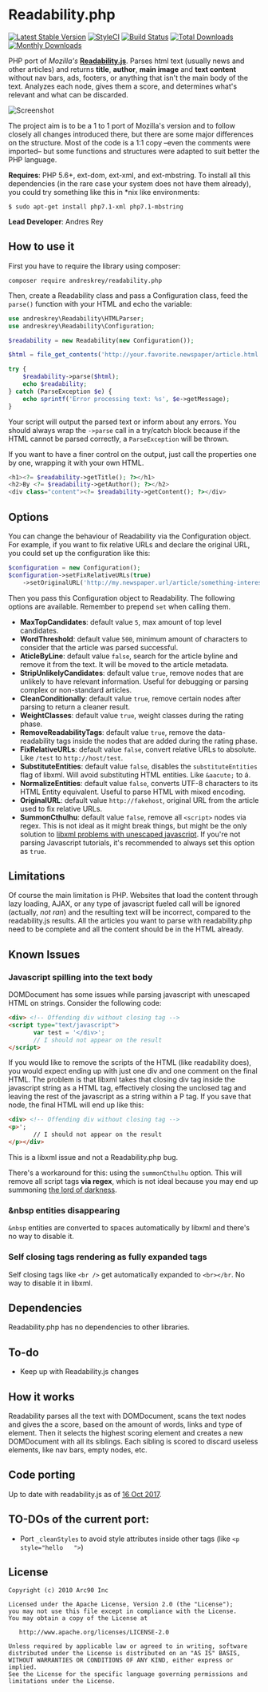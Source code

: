 # Readability.php
[![Latest Stable Version](https://poser.pugx.org/andreskrey/readability.php/v/stable)](https://packagist.org/packages/andreskrey/readability.php) [![StyleCI](https://styleci.io/repos/71042668/shield?branch=master)](https://styleci.io/repos/71042668) [![Build Status](https://travis-ci.org/andreskrey/readability.php.svg?branch=master)](https://travis-ci.org/andreskrey/readability.php) [![Total Downloads](https://poser.pugx.org/andreskrey/readability.php/downloads)](https://packagist.org/packages/andreskrey/readability.php) [![Monthly Downloads](https://poser.pugx.org/andreskrey/readability.php/d/monthly)](https://packagist.org/packages/andreskrey/readability.php)

PHP port of *Mozilla's* **[Readability.js](https://github.com/mozilla/readability)**. Parses html text (usually news and other articles) and returns **title**, **author**, **main image** and **text content** without nav bars, ads, footers, or anything that isn't the main body of the text. Analyzes each node, gives them a score, and determines what's relevant and what can be discarded.

![Screenshot](https://raw.githubusercontent.com/andreskrey/readability.php/assets/screenshot.png)

The project aim is to be a 1 to 1 port of Mozilla's version and to follow closely all changes introduced there, but there are some major differences on the structure. Most of the code is a 1:1 copy –even the comments were imported– but some functions and structures were adapted to suit better the PHP language.

**Requires**: PHP 5.6+, ext-dom, ext-xml, and ext-mbstring. To install all this dependencies (in the rare case your system does not have them already), you could try something like this in *nix like environments:

`$ sudo apt-get install php7.1-xml php7.1-mbstring`

**Lead Developer**: Andres Rey

## How to use it

First you have to require the library using composer:

`composer require andreskrey/readability.php`

Then, create a Readability class and pass a Configuration class, feed the `parse()` function with your HTML and echo the variable:

```php 
use andreskrey\Readability\HTMLParser;
use andreskrey\Readability\Configuration;

$readability = new Readability(new Configuration());

$html = file_get_contents('http://your.favorite.newspaper/article.html');

try {
    $readability->parse($html);
    echo $readability;
} catch (ParseException $e) {
    echo sprintf('Error processing text: %s', $e->getMessage);
}
```

Your script will output the parsed text or inform about any errors. You should always wrap the `->parse` call in a try/catch block because if the HTML cannot be parsed correctly, a `ParseException` will be thrown.

If you want to have a finer control on the output, just call the properties one by one, wrapping it with your own HTML.

```php
<h1><?= $readability->getTitle(); ?></h1>
<h2>By <?= $readability->getAuthor(); ?></h2>
<div class="content"><?= $readability->getContent(); ?></div>

```

## Options

You can change the behaviour of Readability via the Configuration object. For example, if you want to fix relative URLs and declare the original URL, you could set up the configuration like this:

```php
$configuration = new Configuration();
$configuration->setFixRelativeURLs(true)
    ->setOriginalURL('http://my.newspaper.url/article/something-interesting-to-read.html');
```

Then you pass this Configuration object to Readability. The following options are available. Remember to prepend `set` when calling them.

- **MaxTopCandidates**: default value `5`, max amount of top level candidates.
- **WordThreshold**: default value `500`, minimum amount of characters to consider that the article was parsed successful.
- **AticleByLine**: default value `false`, search for the article byline and remove it from the text. It will be moved to the article metadata. 
- **StripUnlikelyCandidates**: default value `true`, remove nodes that are unlikely to have relevant information. Useful for debugging or parsing complex or non-standard articles. 
- **CleanConditionally**: default value `true`, remove certain nodes after parsing to return a cleaner result. 
- **WeightClasses**: default value `true`, weight classes during the rating phase. 
- **RemoveReadabilityTags**: default value `true`, remove the data-readability tags inside the nodes that are added during the rating phase. 
- **FixRelativeURLs**: default value `false`, convert relative URLs to absolute. Like `/test` to `http://host/test`. 
- **SubstituteEntities**: default value `false`, disables the `substituteEntities` flag of libxml. Will avoid substituting HTML entities. Like `&aacute;` to á.
- **NormalizeEntities**: default value `false`, converts UTF-8 characters to its HTML Entity equivalent. Useful to parse HTML with mixed encoding.
- **OriginalURL**: default value `http://fakehost`, original URL from the article used to fix relative URLs.
- **SummonCthulhu**: default value `false`, remove all `<script>` nodes via regex. This is not ideal as it might break things, but might be the only solution to [libxml problems with unescaped javascript](https://github.com/andreskrey/readability.php#known-issues). If you're not parsing Javascript tutorials, it's recommended to always set this option as `true`.

## Limitations

Of course the main limitation is PHP. Websites that load the content through lazy loading, AJAX, or any type of javascript fueled call will be ignored (actually, *not ran*) and the resulting text will be incorrect, compared to the readability.js results. All the articles you want to parse with readability.php need to be complete and all the content should be in the HTML already.  

## Known Issues

### Javascript spilling into the text body

DOMDocument has some issues while parsing javascript with unescaped HTML on strings. Consider the following code:

```html
<div> <!-- Offending div without closing tag -->
<script type="text/javascript">
       var test = '</div>';
       // I should not appear on the result
</script>
```

If you would like to remove the scripts of the HTML (like readability does), you would expect ending up with just one div and one comment on the final HTML. The problem is that libxml takes that closing div tag inside the javascript string as a HTML tag, effectively closing the unclosed tag and leaving the rest of the javascript as a string within a P tag. If you save that node, the final HTML will end up like this:

```html
<div> <!-- Offending div without closing tag -->
<p>';
       // I should not appear on the result
</p></div>
```

This is a libxml issue and not a Readability.php bug.

There's a workaround for this: using the `summonCthulhu` option. This will remove all script tags **via regex**, which is not ideal because you may end up summoning [the lord of darkness](https://stackoverflow.com/a/1732454).

### &nbsp entities disappearing

`&nbsp` entities are converted to spaces automatically by libxml and there's no way to disable it.

### Self closing tags rendering as fully expanded tags

Self closing tags like `<br />` get automatically expanded to `<br></br`. No way to disable it in libxml.

## Dependencies

Readability.php has no dependencies to other libraries.

## To-do

- Keep up with Readability.js changes

## How it works

Readability parses all the text with DOMDocument, scans the text nodes and gives the a score, based on the amount of words, links and type of element. Then it selects the highest scoring element and creates a new DOMDocument with all its siblings. Each sibling is scored to discard useless elements, like nav bars, empty nodes, etc.

## Code porting

Up to date with readability.js as of [16 Oct 2017](https://github.com/mozilla/readability/commit/c3ff1a2d2c94c1db257b2c9aa88a4b8fbeb221c5).
 
## TO-DOs of the current port:

 - Port `_cleanStyles` to avoid style attributes inside other tags (like `<p style="hello   ">`) 

## License

    Copyright (c) 2010 Arc90 Inc

    Licensed under the Apache License, Version 2.0 (the "License");
    you may not use this file except in compliance with the License.
    You may obtain a copy of the License at

       http://www.apache.org/licenses/LICENSE-2.0

    Unless required by applicable law or agreed to in writing, software
    distributed under the License is distributed on an "AS IS" BASIS,
    WITHOUT WARRANTIES OR CONDITIONS OF ANY KIND, either express or implied.
    See the License for the specific language governing permissions and
    limitations under the License.